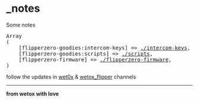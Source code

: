 # _notes
Some notes

<pre>
Array
(
    [flipperzero-goodies:intercom-keys] => <a target="_blank" href="//wetox-team.github.io/flipperzero-goodies/intercom-keys/">./intercom-keys</a>,
    [flipperzero-goodies:scripts] => <a target="_blank" href="//wetox-team.github.io/flipperzero-goodies/scripts/">./scripts</a>,
    [flipperzero-firmware] => <a target="_blank" href="//wetox-team.github.io/flipperzero-goodies/flipperzero-firmware/">./flipperzero-firmware</a>,
)
</pre>

follow the updates in [wet0x](https://t.me/wet0x) & [wetox_flipper](https://t.me/wetox_flipper) channels

---

__from wetox with love__
